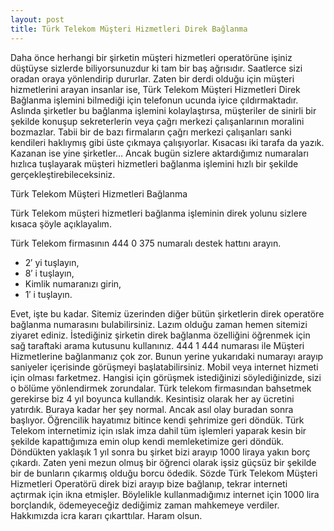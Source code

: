 ```yaml
---
layout: post
title: Türk Telekom Müşteri Hizmetleri Direk Bağlanma
---
```


Daha önce herhangi bir şirketin müşteri hizmetleri operatörüne işiniz düştüyse sizlerde biliyorsunuzdur ki tam bir baş ağrısıdır. Saatlerce sizi oradan oraya yönlendirip dururlar. Zaten bir derdi olduğu için müşteri hizmetlerini arayan insanlar ise, Türk Telekom Müşteri Hizmetleri Direk Bağlanma işlemini bilmediği için telefonun ucunda iyice çıldırmaktadır. Aslında şirketler bu bağlanma işlemini kolaylaştırsa, müşteriler de sinirli bir şekilde konuşup sekreterlerin veya çağrı merkezi çalışanlarının moralini bozmazlar. Tabii bir de bazı firmaların çağrı merkezi çalışanları sanki kendileri haklıymış gibi üste çıkmaya çalışıyorlar. Kısacası iki tarafa da yazık. Kazanan ise yine şirketler… Ancak bugün sizlere aktardığımız numaraları hızlıca tuşlayarak müşteri hizmetleri bağlanma işlemini hızlı bir şekilde gerçekleştirebileceksiniz.

Türk Telekom Müşteri Hizmetleri Bağlanma

Türk Telekom müşteri hizmetleri bağlanma işleminin direk yolunu sizlere kısaca şöyle açıklayalım.

Türk Telekom firmasının 444 0 375 numaralı destek hattını arayın.
<ul>
<li>2′ yi tuşlayın,</li>
<li>8′ i tuşlayın,</li>
<li>Kimlik numaranızı girin,</li>
<li>1′ i tuşlayın.</li>
</ul>
Evet, işte bu kadar. Sitemiz üzerinden diğer bütün şirketlerin direk operatöre bağlanma numarasını bulabilirsiniz. Lazım olduğu zaman hemen sitemizi ziyaret ediniz. İstediğiniz şirketin direk bağlanma özelliğini öğrenmek için sağ taraftaki arama kutusunu kullanınız.
444 1 444 numarası ile Müşteri Hizmetlerine bağlanmanız çok zor. Bunun yerine yukarıdaki numarayı arayıp saniyeler içerisinde görüşmeyi başlatabilirsiniz. Mobil veya internet hizmeti için olması farketmez. Hangisi için görüşmek istediğinizi söylediğinizde, sizi o bölüme yönlendirmek zorundalar.
Türk telekom firmasından bahsetmek gerekirse biz 4 yıl boyunca kullandık. Kesintisiz olarak her ay ücretini yatırdık. Buraya kadar her şey normal. Ancak asıl olay buradan sonra başlıyor. Öğrencilik hayatımız bitince kendi şehrimize geri döndük. Türk Telekom internetimiz için ıslak imza dahil tüm işlemleri yaparak kesin bir şekilde kapattığımıza emin olup kendi memleketimize geri döndük. Döndükten yaklaşık 1 yıl sonra bu şirket bizi arayıp 1000 liraya yakın borç çıkardı. Zaten yeni mezun olmuş bir öğrenci olarak işsiz güçsüz bir şekilde bir de bunların çıkarmış olduğu borcu ödedik. Sözde Türk Telekom Müşteri Hizmetleri Operatörü direk bizi arayıp bize bağlanıp, tekrar interneti açtırmak için ikna etmişler. Böylelikle kullanmadığımız internet için 1000 lira borçlandık, ödemeyeceğiz dediğimiz zaman mahkemeye verdiler. Hakkımızda icra kararı çıkarttılar. Haram olsun.
